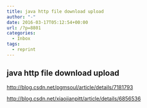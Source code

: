```yaml
---
title: java http file download upload
author: "-"
date: 2016-03-17T05:12:54+00:00
url: /?p=8801
categories:
  - Inbox
tags:
  - reprint
---
```

## java http file download upload
http://blog.csdn.net/pgmsoul/article/details/7181793

http://blog.csdn.net/xiaojianpitt/article/details/6856536